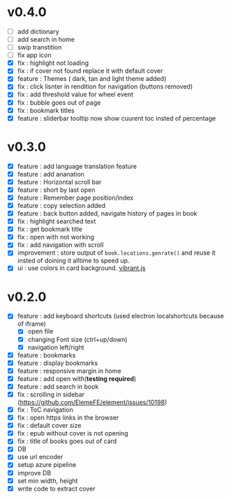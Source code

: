 # v0.4.0

- [ ] add dictionary
- [ ] add search in home
- [ ] swip transtition
- [ ] fix app icon
- [x] fix : highlight not loading 
- [x] fix : if cover not found replace it with default cover
- [x] feature : Themes ( dark, tan and light theme added)
- [x] fix : click lisnter in rendition for navigation (buttons removed)
- [x] fix : add threshold value for wheel event  
- [x] fix : bubble goes out of page 
- [x] fix : bookmark titles
- [x] feature : sliderbar tooltip now show cuurent toc insted of percentage

# v0.3.0

- [x] feature : add language translation feature
- [x] feature : add ananation
- [x] feature : Horizontal scroll bar
- [x] feature : short by last open
- [x] feature : Remember page position/index
- [x] feature : copy selection added
- [x] feature : back button added, navigate history of pages in book
- [x] fix : highlight searched text
- [x] fix : get bookmark title
- [x] fix : open with not working
- [x] fix : add navigation with scroll
- [x] improvement : store output of `book.locations.genrate()` and reuse it insted of doining it alltime to speed up.
- [x] ui : use colors in card background. [vibrant.js](https://jariz.github.io/vibrant.js/)

# v0.2.0

- [x] feature : add keyboard shortcuts (used electron localshortcuts because of iframe)
  - [x] open file
  - [x] changing Font size (ctrl+up/down)
  - [x] navigation left/right
- [x] feature : bookmarks
- [x] feature : display bookmarks
- [x] feature : responsive margin in home
- [x] feature : add open with(**testing required**)
- [x] feature : add search in book
- [x] fix : scrolling in sidebar (<https://github.com/ElemeFE/element/issues/10198>)
- [x] fix : ToC navigation
- [x] fix : open https links in the browser
- [x] fix : default cover size
- [x] fix : epub without cover is not opening
- [x] fix : title of books goes out of card
- [x] DB
- [x] use url encoder
- [x] setup azure pipeline
- [x] improve DB
- [x] set min width, height
- [x] write code to extract cover